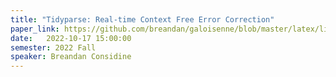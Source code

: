 ```yaml
---
title: "Tidyparse: Real-time Context Free Error Correction"
paper_link: https://github.com/breandan/galoisenne/blob/master/latex/live/acmart.pdf
date:   2022-10-17 15:00:00
semester: 2022 Fall
speaker: Breandan Considine
---
```

